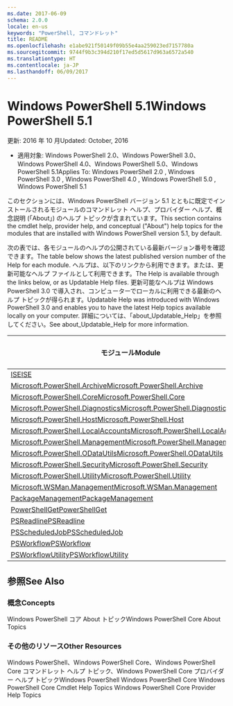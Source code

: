 ```yaml
---
ms.date: 2017-06-09
schema: 2.0.0
locale: en-us
keywords: "PowerShell, コマンドレット"
title: README
ms.openlocfilehash: e1abe921f50149f09b55e4aa259023ed7157780a
ms.sourcegitcommit: 9744f9b3c394d210f17ed5d5617d963a6572a540
ms.translationtype: HT
ms.contentlocale: ja-JP
ms.lasthandoff: 06/09/2017
---
```

# <a name="windows-powershell-51"></a><span data-ttu-id="932cb-103">Windows PowerShell 5.1</span><span class="sxs-lookup"><span data-stu-id="932cb-103">Windows PowerShell 5.1</span></span>

<span data-ttu-id="932cb-104">更新: 2016 年 10 月</span><span class="sxs-lookup"><span data-stu-id="932cb-104">Updated: October, 2016</span></span>
- <span data-ttu-id="932cb-105">適用対象: Windows PowerShell 2.0、Windows PowerShell 3.0、Windows PowerShell 4.0、Windows PowerShell 5.0、Windows PowerShell 5.1</span><span class="sxs-lookup"><span data-stu-id="932cb-105">Applies To: Windows PowerShell 2.0 , Windows PowerShell 3.0 , Windows PowerShell 4.0 , Windows PowerShell 5.0 , Windows PowerShell 5.1</span></span>

<span data-ttu-id="932cb-106">このセクションには、Windows PowerShell バージョン 5.1 とともに既定でインストールされるモジュールのコマンドレット ヘルプ、プロバイダー ヘルプ、概念説明 (「About」) のヘルプ トピックが含まれています。</span><span class="sxs-lookup"><span data-stu-id="932cb-106">This section contains the cmdlet help, provider help, and conceptual ("About") help topics for the modules that are installed with Windows PowerShell version 5.1, by default.</span></span>

<span data-ttu-id="932cb-107">次の表では、各モジュールのヘルプの公開されている最新バージョン番号を確認できます。</span><span class="sxs-lookup"><span data-stu-id="932cb-107">The table below shows the latest published version number of the Help for each module.</span></span>
<span data-ttu-id="932cb-108">ヘルプは、以下のリンクから利用できます。または、更新可能なヘルプ ファイルとして利用できます。</span><span class="sxs-lookup"><span data-stu-id="932cb-108">The Help is available through the links below, or as Updatable Help files.</span></span>
<span data-ttu-id="932cb-109">更新可能なヘルプは Windows PowerShell 3.0 で導入され、コンピューターでローカルに利用できる最新のヘルプ トピックが得られます。</span><span class="sxs-lookup"><span data-stu-id="932cb-109">Updatable Help was introduced with Windows PowerShell 3.0 and enables you to have the latest Help topics available locally on your computer.</span></span>
<span data-ttu-id="932cb-110">詳細については、「about_Updatable_Help」を参照してください。</span><span class="sxs-lookup"><span data-stu-id="932cb-110">See about_Updatable_Help for more information.</span></span>

<span data-ttu-id="932cb-111">モジュール</span><span class="sxs-lookup"><span data-stu-id="932cb-111">Module</span></span> | <span data-ttu-id="932cb-112">最新バージョン</span><span class="sxs-lookup"><span data-stu-id="932cb-112">Latest Version</span></span>
----------------------------- | --------------
[<span data-ttu-id="932cb-113">ISE</span><span class="sxs-lookup"><span data-stu-id="932cb-113">ISE</span></span>](ISE/ISE.md) |<span data-ttu-id="932cb-114">5.1.0.0</span><span class="sxs-lookup"><span data-stu-id="932cb-114">5.1.0.0</span></span>
[<span data-ttu-id="932cb-115">Microsoft.PowerShell.Archive</span><span class="sxs-lookup"><span data-stu-id="932cb-115">Microsoft.PowerShell.Archive</span></span>](Microsoft.PowerShell.Archive/Microsoft.PowerShell.Archive.md) |<span data-ttu-id="932cb-116">5.1.0.0</span><span class="sxs-lookup"><span data-stu-id="932cb-116">5.1.0.0</span></span>
[<span data-ttu-id="932cb-117">Microsoft.PowerShell.Core</span><span class="sxs-lookup"><span data-stu-id="932cb-117">Microsoft.PowerShell.Core</span></span>](Microsoft.PowerShell.Core/Microsoft.PowerShell.Core.md) |<span data-ttu-id="932cb-118">5.1.0.0</span><span class="sxs-lookup"><span data-stu-id="932cb-118">5.1.0.0</span></span>
[<span data-ttu-id="932cb-119">Microsoft.PowerShell.Diagnostics</span><span class="sxs-lookup"><span data-stu-id="932cb-119">Microsoft.PowerShell.Diagnostics</span></span>](Microsoft.PowerShell.Diagnostics/Microsoft.PowerShell.Diagnostics.md) |<span data-ttu-id="932cb-120">5.1.0.0</span><span class="sxs-lookup"><span data-stu-id="932cb-120">5.1.0.0</span></span>
[<span data-ttu-id="932cb-121">Microsoft.PowerShell.Host</span><span class="sxs-lookup"><span data-stu-id="932cb-121">Microsoft.PowerShell.Host</span></span>](Microsoft.PowerShell.Host/Microsoft.PowerShell.Host.md) |<span data-ttu-id="932cb-122">5.1.0.0</span><span class="sxs-lookup"><span data-stu-id="932cb-122">5.1.0.0</span></span>
[<span data-ttu-id="932cb-123">Microsoft.PowerShell.LocalAccounts</span><span class="sxs-lookup"><span data-stu-id="932cb-123">Microsoft.PowerShell.LocalAccounts</span></span>](Microsoft.PowerShell.LocalAccounts/Microsoft.PowerShell.LocalAccounts.md) |<span data-ttu-id="932cb-124">5.1.0.0</span><span class="sxs-lookup"><span data-stu-id="932cb-124">5.1.0.0</span></span>
[<span data-ttu-id="932cb-125">Microsoft.PowerShell.Management</span><span class="sxs-lookup"><span data-stu-id="932cb-125">Microsoft.PowerShell.Management</span></span>](Microsoft.PowerShell.Management/Microsoft.PowerShell.Management.md) |<span data-ttu-id="932cb-126">5.1.0.0</span><span class="sxs-lookup"><span data-stu-id="932cb-126">5.1.0.0</span></span>
[<span data-ttu-id="932cb-127">Microsoft.PowerShell.ODataUtils</span><span class="sxs-lookup"><span data-stu-id="932cb-127">Microsoft.PowerShell.ODataUtils</span></span>](Microsoft.PowerShell.ODataUtils/Microsoft.PowerShell.ODataUtils.md) |<span data-ttu-id="932cb-128">5.1.0.0</span><span class="sxs-lookup"><span data-stu-id="932cb-128">5.1.0.0</span></span>
[<span data-ttu-id="932cb-129">Microsoft.PowerShell.Security</span><span class="sxs-lookup"><span data-stu-id="932cb-129">Microsoft.PowerShell.Security</span></span>](Microsoft.PowerShell.Security/Microsoft.PowerShell.Security.md) |<span data-ttu-id="932cb-130">5.1.0.0</span><span class="sxs-lookup"><span data-stu-id="932cb-130">5.1.0.0</span></span>
[<span data-ttu-id="932cb-131">Microsoft.PowerShell.Utility</span><span class="sxs-lookup"><span data-stu-id="932cb-131">Microsoft.PowerShell.Utility</span></span>](Microsoft.PowerShell.Utility/Microsoft.PowerShell.Utility.md) |<span data-ttu-id="932cb-132">5.1.0.0</span><span class="sxs-lookup"><span data-stu-id="932cb-132">5.1.0.0</span></span>
[<span data-ttu-id="932cb-133">Microsoft.WSMan.Management</span><span class="sxs-lookup"><span data-stu-id="932cb-133">Microsoft.WSMan.Management</span></span>](Microsoft.WSMan.Management/Microsoft.WSMan.Management.md) |<span data-ttu-id="932cb-134">5.1.0.0</span><span class="sxs-lookup"><span data-stu-id="932cb-134">5.1.0.0</span></span>
[<span data-ttu-id="932cb-135">PackageManagement</span><span class="sxs-lookup"><span data-stu-id="932cb-135">PackageManagement</span></span>](PackageManagement/PackageManagement.md) |<span data-ttu-id="932cb-136">5.1.0.0</span><span class="sxs-lookup"><span data-stu-id="932cb-136">5.1.0.0</span></span>
[<span data-ttu-id="932cb-137">PowerShellGet</span><span class="sxs-lookup"><span data-stu-id="932cb-137">PowerShellGet</span></span>](PowerShellGet/PowerShellGet.md) |<span data-ttu-id="932cb-138">5.1.0.0</span><span class="sxs-lookup"><span data-stu-id="932cb-138">5.1.0.0</span></span>
[<span data-ttu-id="932cb-139">PSReadline</span><span class="sxs-lookup"><span data-stu-id="932cb-139">PSReadline</span></span>](PSReadline/PSReadline.md) |<span data-ttu-id="932cb-140">5.1.0.0</span><span class="sxs-lookup"><span data-stu-id="932cb-140">5.1.0.0</span></span>
[<span data-ttu-id="932cb-141">PSScheduledJob</span><span class="sxs-lookup"><span data-stu-id="932cb-141">PSScheduledJob</span></span>](PSScheduledJob/PSScheduledJob.md) |<span data-ttu-id="932cb-142">5.1.0.0</span><span class="sxs-lookup"><span data-stu-id="932cb-142">5.1.0.0</span></span>
[<span data-ttu-id="932cb-143">PSWorkflow</span><span class="sxs-lookup"><span data-stu-id="932cb-143">PSWorkflow</span></span>](PSWorkflow/PSWorkflow.md) |<span data-ttu-id="932cb-144">5.1.0.0</span><span class="sxs-lookup"><span data-stu-id="932cb-144">5.1.0.0</span></span>
[<span data-ttu-id="932cb-145">PSWorkflowUtility</span><span class="sxs-lookup"><span data-stu-id="932cb-145">PSWorkflowUtility</span></span>](PSWorkflowUtility/PSWorkflowUtility.md) |<span data-ttu-id="932cb-146">5.1.0.0</span><span class="sxs-lookup"><span data-stu-id="932cb-146">5.1.0.0</span></span>


##  <a name="see-also"></a><span data-ttu-id="932cb-147">参照</span><span class="sxs-lookup"><span data-stu-id="932cb-147">See Also</span></span>
###  <a name="concepts"></a><span data-ttu-id="932cb-148">概念</span><span class="sxs-lookup"><span data-stu-id="932cb-148">Concepts</span></span>
<span data-ttu-id="932cb-149">Windows PowerShell コア About トピック</span><span class="sxs-lookup"><span data-stu-id="932cb-149">Windows PowerShell Core About Topics</span></span>

###  <a name="other-resources"></a><span data-ttu-id="932cb-150">その他のリソース</span><span class="sxs-lookup"><span data-stu-id="932cb-150">Other Resources</span></span>
<span data-ttu-id="932cb-151">Windows PowerShell、Windows PowerShell Core、Windows PowerShell Core コマンドレット ヘルプ トピック、Windows PowerShell Core プロバイダー ヘルプ トピック</span><span class="sxs-lookup"><span data-stu-id="932cb-151">Windows PowerShell Windows PowerShell Core Windows PowerShell Core Cmdlet Help Topics Windows PowerShell Core Provider Help Topics</span></span>

